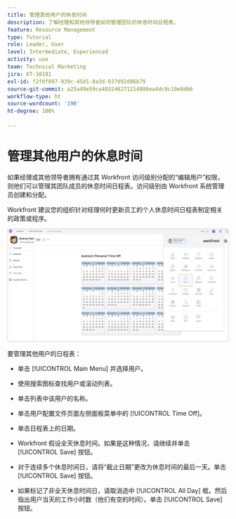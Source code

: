 ```yaml
---
title: 管理其他用户的休息时间
description: 了解经理和其他领导者如何管理团队的休息时间日程表。
feature: Resource Management
type: Tutorial
role: Leader, User
level: Intermediate, Experienced
activity: use
team: Technical Marketing
jira: KT-10181
exl-id: f2f0f897-939c-45d1-8a3d-037d92d86b79
source-git-commit: a25a49e59ca483246271214886ea4dc9c10e8d66
workflow-type: ht
source-wordcount: '190'
ht-degree: 100%

---
```


# 管理其他用户的休息时间

如果经理或其他领导者拥有通过其 Workfront 访问级别分配的“编辑用户”权限，则他们可以管理其团队成员的休息时间日程表。访问级别由 Workfront 系统管理员创建和分配。

Workfront 建议您的组织针对经理何时更新员工的个人休息时间日程表制定相关的政策或程序。

![主菜单中的用户](assets/mouto_01.png)

要管理其他用户的日程表：

* 单击 [!UICONTROL Main Menu] 并选择用户。

* 使用搜索图标查找用户或滚动列表。

* 单击列表中该用户的名称。

* 单击用户配置文件页面左侧面板菜单中的 [!UICONTROL Time Off]。

* 单击日程表上的日期。

* Workfront 假设全天休息时间。如果是这种情况，请继续并单击 [!UICONTROL Save] 按钮。

* 对于连续多个休息时间日，请将“截止日期”更改为休息时间的最后一天。单击 [!UICONTROL Save] 按钮。

* 如果标记了非全天休息时间日，请取消选中 [!UICONTROL All Day] 框。然后指出用户当天的工作小时数（他们有空的时间）。单击 [!UICONTROL Save] 按钮。
